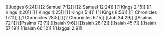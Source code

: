 [[Judges 6:24]]
[[2 Samuel 7:12]]
[[2 Samuel 12:24]]
[[1 Kings 2:15]]
[[1 Kings 4:20]]
[[1 Kings 4:25]]
[[1 Kings 5:4]]
[[1 Kings 8:56]]
[[1 Chronicles 17:11]]
[[1 Chronicles 28:5]]
[[2 Chronicles 6:15]]
[[Job 34:29]]
[[Psalms 72:1]]
[[Psalms 72:7]]
[[Isaiah 9:6]]
[[Isaiah 26:12]]
[[Isaiah 45:7]]
[[Isaiah 57:19]]
[[Isaiah 66:12]]
[[Haggai 2:9]]
